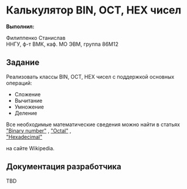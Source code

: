 # Калькулятор BIN, OCT, HEX чисел

**Выполнил:**

Филиппенко Станислав  
ННГУ, ф-т ВМК, каф. МО ЭВМ, группа 86М12

## Задание

Реализовать классы BIN, OCT, HEX чисел с поддержкой основных операций:

 * Сложение
 * Вычитание
 * Умножение
 * Деление

Все необходимые математические сведения можно найти в статьях
["Binary number"](http://en.wikipedia.org/wiki/Binary_number) , 
["Octal"](http://en.wikipedia.org/wiki/Octal) ,  
["Hexadecimal"](http://en.wikipedia.org/wiki/Hexadecimal)

на сайте Wikipedia.

## Документация разработчика

TBD
